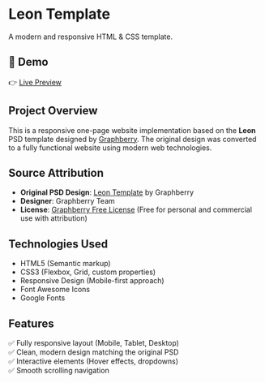 # Leon Template
A modern and responsive HTML & CSS template.

## 🚀 Demo
👉 [Live Preview](https://brahimdjelid.github.io/html_and_css_template1/)

## Project Overview
This is a responsive one-page website implementation based on the **Leon** PSD template designed by [Graphberry](https://www.graphberry.com/). The original design was converted to a fully functional website using modern web technologies.

## Source Attribution
- **Original PSD Design**: [Leon Template](https://www.graphberry.com/item/leon-psd-agency-template) by Graphberry
- **Designer**: Graphberry Team
- **License**: [Graphberry Free License](https://www.graphberry.com/licenses) (Free for personal and commercial use with attribution)

## Technologies Used
- HTML5 (Semantic markup)
- CSS3 (Flexbox, Grid, custom properties)
- Responsive Design (Mobile-first approach)
- Font Awesome Icons
- Google Fonts

## Features
✅ Fully responsive layout (Mobile, Tablet, Desktop)  
✅ Clean, modern design matching the original PSD  
✅ Interactive elements (Hover effects, dropdowns)  
✅ Smooth scrolling navigation  
